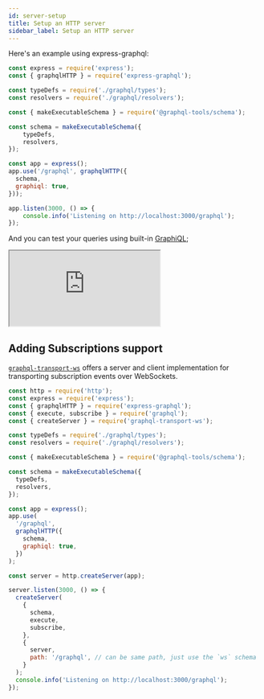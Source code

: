 ```yaml
---
id: server-setup
title: Setup an HTTP server
sidebar_label: Setup an HTTP server
---
```


Here's an example using express-graphql:

```js
const express = require('express');
const { graphqlHTTP } = require('express-graphql');

const typeDefs = require('./graphql/types');
const resolvers = require('./graphql/resolvers');

const { makeExecutableSchema } = require('@graphql-tools/schema');

const schema = makeExecutableSchema({
    typeDefs,
    resolvers,
});

const app = express();
app.use('/graphql', graphqlHTTP({
  schema,
  graphiql: true,
}));

app.listen(3000, () => {
    console.info('Listening on http://localhost:3000/graphql');
});
```

And you can test your queries using built-in [GraphiQL](https://github.com/graphql/graphiql/tree/master/packages/graphiql);

<iframe
  src="https://codesandbox.io/embed/angry-night-e3x06?autoresize=1&fontsize=14&hidenavigation=1&theme=dark"
  style={{width:"100%", height: "500px", "border":0, "borderRadius": "4px", overflow:"hidden"}}
  title="express-graphql-tools-example"
  allow="accelerometer; ambient-light-sensor; camera; encrypted-media; geolocation; gyroscope; hid; microphone; midi; payment; usb; vr"
  sandbox="allow-forms allow-modals allow-popups allow-presentation allow-same-origin allow-scripts"
></iframe>

## Adding Subscriptions support
[`graphql-transport-ws`](https://github.com/enisdenjo/graphql-transport-ws) offers a server and client implementation for transporting subscription events over WebSockets.

```js
const http = require('http');
const express = require('express');
const { graphqlHTTP } = require('express-graphql');
const { execute, subscribe } = require('graphql');
const { createServer } = require('graphql-transport-ws');

const typeDefs = require('./graphql/types');
const resolvers = require('./graphql/resolvers');

const { makeExecutableSchema } = require('@graphql-tools/schema');

const schema = makeExecutableSchema({
  typeDefs,
  resolvers,
});

const app = express();
app.use(
  '/graphql',
  graphqlHTTP({
    schema,
    graphiql: true,
  })
);

const server = http.createServer(app);

server.listen(3000, () => {
  createServer(
    {
      schema,
      execute,
      subscribe,
    },
    {
      server,
      path: '/graphql', // can be same path, just use the `ws` schema
    }
  );
  console.info('Listening on http://localhost:3000/graphql');
});
```
